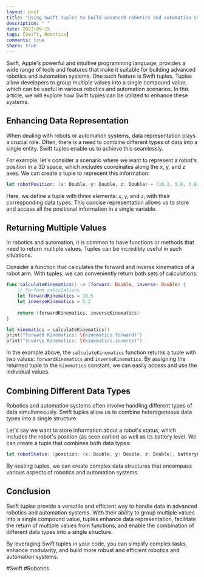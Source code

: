 ```yaml
---
layout: post
title: "Using Swift Tuples to build advanced robotics and automation systems."
description: " "
date: 2023-09-15
tags: [Swift, Robotics]
comments: true
share: true
---
```


Swift, Apple's powerful and intuitive programming language, provides a wide range of tools and features that make it suitable for building advanced robotics and automation systems. One such feature is Swift tuples. Tuples allow developers to group multiple values into a single compound value, which can be useful in various robotics and automation scenarios. In this article, we will explore how Swift tuples can be utilized to enhance these systems.

## Enhancing Data Representation

When dealing with robots or automation systems, data representation plays a crucial role. Often, there is a need to combine different types of data into a single entity. Swift tuples enable us to achieve this seamlessly.

For example, let's consider a scenario where we want to represent a robot's position in a 3D space, which includes coordinates along the x, y, and z axes. We can create a tuple to represent this information:

```swift
let robotPosition: (x: Double, y: Double, z: Double) = (10.2, 5.6, 3.8)
```

Here, we define a tuple with three elements: `x`, `y`, and `z`, with their corresponding data types. This concise representation allows us to store and access all the positional information in a single variable.

## Returning Multiple Values

In robotics and automation, it is common to have functions or methods that need to return multiple values. Tuples can be incredibly useful in such situations.

Consider a function that calculates the forward and inverse kinematics of a robot arm. With tuples, we can conveniently return both sets of calculations:

```swift
func calculateKinematics() -> (forward: Double, inverse: Double) {
    // Perform calculations
    let forwardKinematics = 10.5
    let inverseKinematics = 5.2
    
    return (forwardKinematics, inverseKinematics)
}

let kinematics = calculateKinematics()
print("Forward Kinematics: \(kinematics.forward)")
print("Inverse Kinematics: \(kinematics.inverse)")
```

In the example above, the `calculateKinematics` function returns a tuple with two values: `forwardKinematics` and `inverseKinematics`. By assigning the returned tuple to the `kinematics` constant, we can easily access and use the individual values.

## Combining Different Data Types

Robotics and automation systems often involve handling different types of data simultaneously. Swift tuples allow us to combine heterogeneous data types into a single structure.

Let's say we want to store information about a robot's status, which includes the robot's position (as seen earlier) as well as its battery level. We can create a tuple that combines both data types:

```swift
let robotStatus: (position: (x: Double, y: Double, z: Double), batteryLevel: Int) = ((5.3, 2.1, 7.8), 75)
```

By nesting tuples, we can create complex data structures that encompass various aspects of robotics and automation systems.

## Conclusion

Swift tuples provide a versatile and efficient way to handle data in advanced robotics and automation systems. With their ability to group multiple values into a single compound value, tuples enhance data representation, facilitate the return of multiple values from functions, and enable the combination of different data types into a single structure.

By leveraging Swift tuples in your code, you can simplify complex tasks, enhance modularity, and build more robust and efficient robotics and automation systems.

#Swift #Robotics